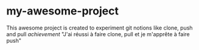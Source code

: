 # my-awesome-project
This awesome project is created to experiment git notions like clone, push and pull
*achievement*
 "J'ai réussi à faire clone, pull et je m'apprête à faire push"